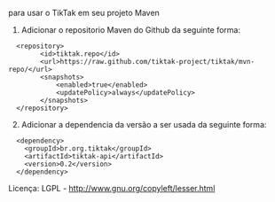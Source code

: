 para usar o TikTak em seu projeto Maven

1. Adicionar o repositorio Maven do Github da seguinte forma:
```
  <repository>
		<id>tiktak.repo</id>
		<url>https://raw.github.com/tiktak-project/tiktak/mvn-repo/</url>
		<snapshots>
			<enabled>true</enabled>
			<updatePolicy>always</updatePolicy>
		</snapshots>
  </repository>
```

2. Adicionar a dependencia da versão a ser usada da seguinte forma:
```
  <dependency>
	<groupId>br.org.tiktak</groupId>
	<artifactId>tiktak-api</artifactId>
	<version>0.2</version>
  </dependency>
```

Licença: LGPL - http://www.gnu.org/copyleft/lesser.html
